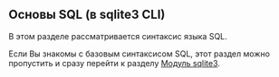## Основы SQL (в sqlite3 CLI)

В этом разделе рассматривается синтаксис языка SQL.

Если Вы знакомы с базовым синтаксисом SQL, этот раздел можно пропустить и сразу перейти к разделу [Модуль sqlite3](./4_sqlite3.md).

